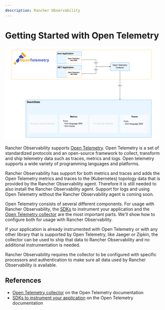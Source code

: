 ```yaml
---
description: Rancher Observability
---
```


# Getting Started with Open Telemetry

![Open Telemetry collector and 2 instrumented applications sending metrics and traces to Rancher Observability](/.gitbook/assets/otel/open-telemetry.svg)

Rancher Observability supports [Open Telemetry](https://opentelemetry.io/docs/what-is-opentelemetry/). Open Telemetry is a set of standardized protocols and an open-source framework to collect, transform and ship telemetry data such as traces, metrics and logs. Open telemetry supports a wide variety of programming languages and platforms. 

Rancher Observability has support for both metrics and traces and adds the Open Telemetry metrics and traces to the (Kubernetes) topology data that is provided by the Rancher Observability agent. Therefore it is still needed to also install the Rancher Observability agent. Support for logs and using Open Telemetry without the Rancher Observability agent is coming soon.

Open Telemetry consists of several different components. For usage with Rancher Observability, the [SDKs](./languages/README.md) to instrument your application and the [Open Telemetry collector](./collector.md) are the most important parts. We'll show how to configure both for usage with Rancher Observability.

If your application is already instrumented with Open Telemetry or with any other library that is supported by Open Telemetry, like Jaeger or Zipkin, the collector can be used to ship that data to Rancher Observability and no additional instrumentation is needed.

Rancher Observability requires the collector to be configured with specific processors and authentication to make sure all data used by Rancher Observability is available.

## References

* [Open Telemetry collector](https://opentelemetry.io/docs/collector/) on the Open Telemetry documentation
* [SDKs to instrument your application](https://opentelemetry.io/docs/languages/) on the Open Telemetry documentation